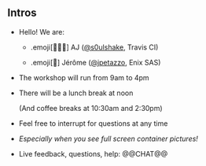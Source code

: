 ## Intros

- Hello! We are:

   - .emoji[👷🏻‍♀️] AJ ([@s0ulshake](https://twitter.com/s0ulshake), Travis CI)

   - .emoji[🐳] Jérôme ([@jpetazzo](https://twitter.com/jpetazzo), Enix SAS)

- The workshop will run from 9am to 4pm

- There will be a lunch break at noon

  (And coffee breaks at 10:30am and 2:30pm)

- Feel free to interrupt for questions at any time

- *Especially when you see full screen container pictures!*

- Live feedback, questions, help: @@CHAT@@
